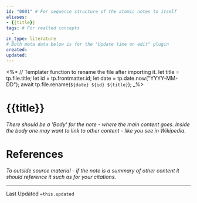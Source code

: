 ```yaml
---
id: "0001" # For sequence structure of the atomic notes to itself
aliases:
- {{title}}
tags: # For realted concepts 
  -
zn_type: literature
# Both meta data below is for the "Update time on edit" plugin
created: 
updated: 
---
```


<%*
	// Templater function to rename the file after importing it.
	let title = tp.file.title;
	let id = tp.frontmatter.id;
	let date = tp.date.now("YYYY-MM-DD");
	await tp.file.rename(`${date} ${id} ${title}`);
_%>

# {{title}}
_There should be a 'Body' for the note - where the main content goes. Inside the body one may want to link to other content - like you see in Wikipedia._

# References
_To outside source material - if the note is a summary of other content it should reference it such as for your citations._

___
Last Updated `=this.updated`